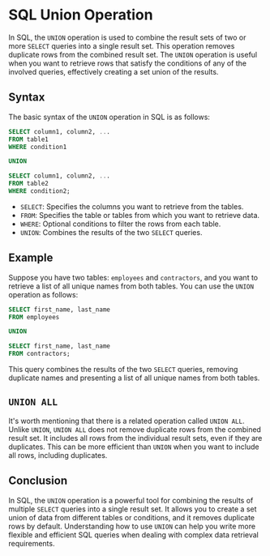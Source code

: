 # SQL Union Operation

In SQL, the `UNION` operation is used to combine the result sets of two or more `SELECT` queries into a single result set. This operation removes duplicate rows from the combined result set. The `UNION` operation is useful when you want to retrieve rows that satisfy the conditions of any of the involved queries, effectively creating a set union of the results.

## Syntax

The basic syntax of the `UNION` operation in SQL is as follows:

```sql
SELECT column1, column2, ...
FROM table1
WHERE condition1

UNION

SELECT column1, column2, ...
FROM table2
WHERE condition2;
```

- `SELECT`: Specifies the columns you want to retrieve from the tables.
- `FROM`: Specifies the table or tables from which you want to retrieve data.
- `WHERE`: Optional conditions to filter the rows from each table.
- `UNION`: Combines the results of the two `SELECT` queries.

## Example

Suppose you have two tables: `employees` and `contractors`, and you want to retrieve a list of all unique names from both tables. You can use the `UNION` operation as follows:

```sql
SELECT first_name, last_name
FROM employees

UNION

SELECT first_name, last_name
FROM contractors;
```

This query combines the results of the two `SELECT` queries, removing duplicate names and presenting a list of all unique names from both tables.

## `UNION ALL`

It's worth mentioning that there is a related operation called `UNION ALL`. Unlike `UNION`, `UNION ALL` does not remove duplicate rows from the combined result set. It includes all rows from the individual result sets, even if they are duplicates. This can be more efficient than `UNION` when you want to include all rows, including duplicates.

## Conclusion

In SQL, the `UNION` operation is a powerful tool for combining the results of multiple `SELECT` queries into a single result set. It allows you to create a set union of data from different tables or conditions, and it removes duplicate rows by default. Understanding how to use `UNION` can help you write more flexible and efficient SQL queries when dealing with complex data retrieval requirements.
